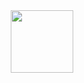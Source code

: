 <div id="header" align="center">
  <img src="https://giphy.com/stickers/Lighit-transparent-s63Jzew1dfO3j6nndV" width="100" />
</div>
